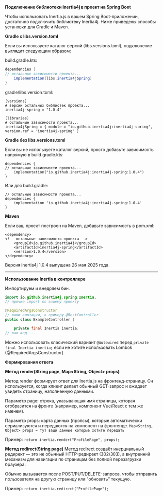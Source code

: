 **Подключение библиотеки Inertia4j в проект на Spring Boot**

Чтобы использовать Inertia.js в вашем Spring Boot-приложении, достаточно подключить библиотеку Inertia4j. Ниже приведены способы установки для Gradle и Maven.

**Gradle с libs.version.toml**

Если вы используете каталог версий (libs.versions.toml), подключение выглядит следующим образом:

build.gradle.kts:
```java
dependencies {
// остальные зависимости проекта...
    implementation(libs.inertia4jSpring)
}
```

gradle/libs.version.toml:
```
[versions]
# версии остальных библиотек проекта...
inertia4j-spring = "1.0.4"

[libraries]
# остальные зависимости проекта...
inertia4jSpring = { module = "io.github.inertia4j:inertia4j-spring", version.ref = "inertia4j-spring" }
```

**Gradle без libs.versions.toml**
   
Если вы не используете каталог версий, просто добавьте зависимость напрямую в build.gradle.kts:

```
dependencies {
// остальные зависимости проекта...
    implementation("io.github.inertia4j:inertia4j-spring:1.0.4")
}
```

Или для build.gradle:

```
// остальные зависимости проекта...
dependencies {
    implementation 'io.github.inertia4j:inertia4j-spring:1.0.4'
}
```


**Maven**
   
Если ваш проект построен на Maven, добавьте зависимость в pom.xml:

```
<dependency>
<!-- остальные зависимости проекта -->
    <groupId>io.github.inertia4j</groupId>
    <artifactId>inertia4j-spring</artifactId>
    <version>1.0.4</version>
</dependency>
```

Версия inertia4j 1.0.4 выпущена 26 мая 2025 года. 
   
---
   
**Использование Inertia в контроллере**

Импортируем и внедряем бин.
```java
import io.github.inertia4j.spring.Inertia;
// прочие import по вашему проекту

@RequiredArgsConstructor
// ваши анотации, к примеру @RestController
public class ExampleController {

    private final Inertia inertia;
// ваш код ...    
```
Можно использовать класический вариант `@Autowired` перед `private final Inertia inertia;` если не хотите использовать Lombok (@RequiredArgsConstructor).

**Формирования ответа**

**Метод render(String page, Map<String, Object> props)**

Метод render формирует ответ для Inertia.js на фронтенд-страницу. Он используется, когда клиент делает обычный GET-запрос и ожидает увидеть страницу, наполненную данными.

Параметр page: строка, указывающая имя страницы, которая отобразится на фронте (например, компонент Vue/React с тем же именем).

Параметр props: карта данных (пропсы), которые автоматически сериализуются и передаются на компонент на фронтенде. 
`Map<String, Object> props = тут ваши данные которые хотите передать`
   
Пример: `return inertia.render("ProfilePage", props);`
    
**Метод redirect(String page)**
Метод redirect создаёт инерциальный редирект — это не обычный HTTP-редирект (302/303), а внутренний механизм для навигации по страницам без полной перезагрузки браузера.

Обычно вызывается после POST/PUT/DELETE-запроса, чтобы отправить пользователя на другую страницу или "обновить" текущую.
   
Пример: `return inertia.redirect("ProfilePage");`



